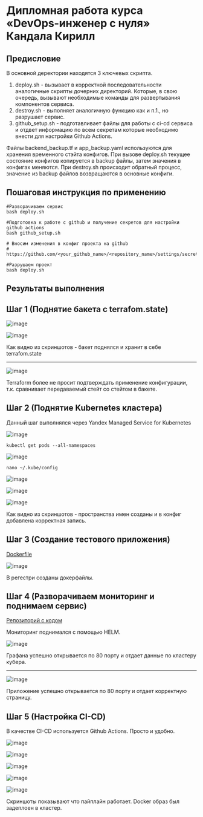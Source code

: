 # Дипломная работа курса «DevOps-инженер с нуля» Кандала Кирилл

## Предисловие

В основной деректории находятся 3 ключевых скрипта.
1. deploy.sh - вызывает в корректной последовательности аналогичные скрипты дочерних директорий. Которые, в свою очередь, вызывают необходимые команды для развертывания компонентов сервиса.
2. destroy.sh - выполняет аналогичную функцию как и п.1., но разрушает сервис.
3. github_setup.sh - подготавливает файлы для работы с ci-cd сервиса и отдвет информацию по всем секретам которые необходимо внести для настройки Github Actions.

Файлы backend_backup.tf и app_backup.yaml используются для хранения временного стэйта конфигов. При вызове deploy.sh текущее состояние конфигов копируется в backup файлы, затем значения в конфигах меняются. При destroy.sh происходит обратный процесс, значение из backup файлов возвращаются в основные конфиги.

## Пошаговая инструкция по применению

```
#Разворачиваем сервис
bash deploy.sh 
``` 
```
#Подготовка к работе с github и получение секретов для настройки github actions
bash github_setup.sh
```
```
# Вносим изменения в конфиг проекта на github
# https://github.com/<your_github_name>/<repository_name>/settings/secrets/actions
```
```
#Разрушаем проект
bash deploy.sh 
```

## Результаты выполнения

## Шаг 1 (Поднятие бакета с terrafom.state)

![image](https://github.com/user-attachments/assets/a8ed13ec-5270-4d33-86d6-08031e7a594a)

![image](https://github.com/user-attachments/assets/d80f3c7e-423a-4af8-a9f8-474c2c4b5897)

Как видно из скриншотов - бакет поднялся и хранит в себе terrafom.state

---
![image](https://github.com/user-attachments/assets/73bc5afb-f25e-49dd-b4ab-e0bf679a1276)

Terraform более не просит подтверждать применение конфигурации, т.к. сравнивает передаваемый стейт со стейтом в бакете.

## Шаг 2 (Поднятие Kubernetes кластера)

Данный шаг выполнялся через Yandex Managed Service for Kubernetes

![image](https://github.com/user-attachments/assets/68d94bae-1769-4b4f-b979-ca2c4607fdd9)

```
kubectl get pods --all-namespaces
```
![image](https://github.com/user-attachments/assets/e0fa8110-1d18-48a0-a6a1-cf5e690eadbb)

```
nano ~/.kube/config
```
![image](https://github.com/user-attachments/assets/49fbc699-0535-4578-a5d8-f6a993654bda)

![image](https://github.com/user-attachments/assets/372e3ec7-d6fe-4bf6-9c1a-73f2d9123e5e)

![image](https://github.com/user-attachments/assets/05848a6b-aab9-4f87-9f6b-aa7d3dc97b94)

Как видно из скриншотов - пространства имен созданы и в конфиг добавлена корректная запись.

## Шаг 3 (Создание тестового приложения)

[Dockerfile](https://github.com/wintercomesX/yc-devops/blob/main/test-app/Dockerfile)

![image](https://github.com/user-attachments/assets/d4331679-5b5a-481d-8133-fbe68dbc0871)

В регестри созданы докерфайлы.

## Шаг 4 (Разворачиваем мониторинг и поднимаем сервис)

[Репозиторий с кодом](https://github.com/wintercomesX/yc-devops/tree/main/k8s-configs)

Мониторинг поднимался с помощью HELM.

![image](https://github.com/user-attachments/assets/68a579d1-c7eb-43c3-a8c9-ad786e44f04f)

Графана успешно открывается по 80 порту и отдает данные по кластеру кубера.

---

![image](https://github.com/user-attachments/assets/1377d13e-2b7c-4758-91dc-95d8f8ac939b)

Приложение успешно открывается по 80 порту и отдает корректную страницу.

## Шаг 5 (Настройка CI-CD)

В качестве CI-CD используется Github Actions. Просто и удобно.

![image](https://github.com/user-attachments/assets/993f66ac-98bb-42e0-8245-e2abeeb36946)

![image](https://github.com/user-attachments/assets/ed372e61-42ee-4388-9a2c-f2f456ceed5f)

![image](https://github.com/user-attachments/assets/35aac355-d20f-4aee-93bf-22955a4de200)

![image](https://github.com/user-attachments/assets/2db48cb3-a83a-4dbd-a042-baca8ddb53ee)

![image](https://github.com/user-attachments/assets/c357909b-bfac-46e2-be0f-3fe481631a4c)


Скриншоты показывают что пайплайн работает. Docker образ был задеплоен в кластер.








